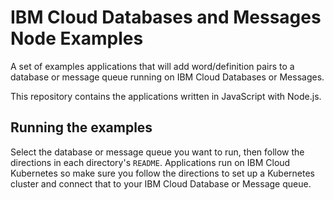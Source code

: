 # IBM Cloud Databases and Messages Node Examples

A set of examples applications that will add word/definition pairs to a database or message queue running on IBM Cloud Databases or Messages.

This repository contains the applications written in JavaScript with Node.js.

## Running the examples

Select the database or message queue you want to run, then follow the directions in each directory's `README`. Applications run on IBM Cloud Kubernetes so make sure you follow the directions to set up a Kubernetes cluster and connect that to your IBM Cloud Database or Message queue.